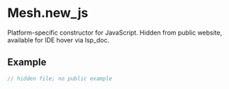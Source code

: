 # Mesh.new_js

Platform-specific constructor for JavaScript.
Hidden from public website, available for IDE hover via lsp_doc.

## Example

```rust
// hidden file; no public example
```
